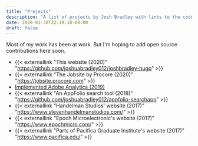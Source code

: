 ```yaml
---
title: "Projects"
description: "A list of projects by Josh Bradley with links to the code on Github."
date: 2020-01-30T22:19:18-08:00
draft: false
---
```


Most of my work has been at work. But I'm hoping to add open source contributions here soon.

* {{< externallink "This website (2020)" "https://github.com/joshuabradley012/joshbradley-hugo" >}}
* {{< externallink "The Jobsite by Procore (2020)" "https://jobsite.procore.com" >}}
* [Implemented Adobe Analytics (2019)](/adobe-analytics-guide/)
* {{< externallink "An AppFolio search tool (2018)" "https://github.com/joshuabradley012/appfolio-searchapp" >}}
* {{< externallink "Handelman Studios' website (2017)" "https://www.stevenhandelmanstudios.com/" >}}
* {{< externallink "Epoch Microelectronic's website (2017)" "https://www.epochmicro.com/" >}}
* {{< externallink "Parts of Pacifica Graduate Institute's website (2017)" "https://www.pacifica.edu/" >}}
